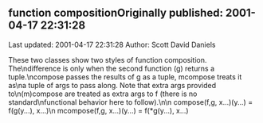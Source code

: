 ## function compositionOriginally published: 2001-04-17 22:31:28 
Last updated: 2001-04-17 22:31:28 
Author: Scott David Daniels 
 
These two classes show two styles of function composition.  The\ndifference is only when the second function (g) returns a tuple.\ncompose passes the results of g as a tuple, mcompose treats it as\na tuple of args to pass along.  Note that extra args provided to\n(m)compose are treated as extra args to f (there is no standard\nfunctional behavior here to follow).\n\n    compose(f,g, x...)(y...) = f(g(y...), x...)\n   mcompose(f,g, x...)(y...) = f(*g(y...), x...)